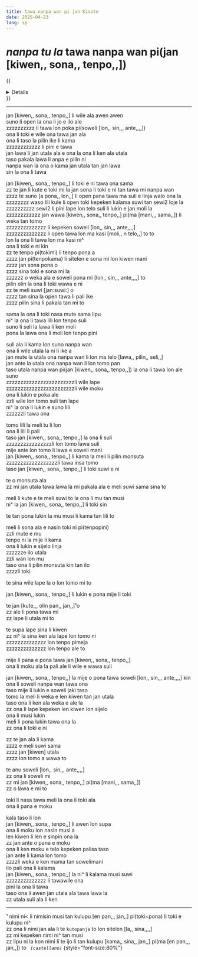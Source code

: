 ```yaml
---
title: tawa nanpa wan pi jan Kisote
date: 2025-04-23
lang: sp
---
```


# _nanpa tu la_ tawa nanpa wan pi(jan [kiwen,, sona,, tenpo,,])

{{<details title="sona namako">}}
_tenpo pana la_ suno nanpa mute2 tu-wan la mun nanpa tu-tu la sike nanpa owe mute2 wan  
_ante nanpa+pini la_ suno nanpa luka tu-wan la mun nanpa luka tu-wan la sike nanpa owe mute2 wan  
_kon lipu la_ mi toki+pona e lipu [DON QUIJOTE DE LA MANCHA] pi(kon [sewi,,, ante,,,,]) tan toki [en pan,,, jo,,] 
{{</details>}}

---

jan [kiwen,, sona,, tenpo,,] li wile ala awen awen  
suno li open la ona li jo e ilo ale  
zzzzzzzzzz li tawa lon poka pi(soweli [lon,, sin,,, ante,,,,])  
ona li toki e wile ona tawa jan ala  
ona li taso la pilin ike li kama  
zzzzzzzzzzzz li pini e tawa  
jan lawa li jan utala ala e ona la ona li ken ala utala  
taso pakala lawa li anpa e pilin ni  
nanpa wan la ona o kama jan utala tan jan lawa  
sin la ona li tawa  

jan [kiwen,, sona,, tenpo,,] li toki e ni tawa ona sama  
zz te jan li kute e toki mi la jan sona li toki e ni tan tawa mi nanpa wan  
zzzz te suno [a pona,, lon,,] li open pana tawa ma suli e linja walo ona la  
zzzzzzzz waso lili kule li open toki kepeken kalama suwi tan sewi2 loje la  
zzzzzzzzzz sewi2 li pini lape lon telo suli li lukin e jan moli la  
zzzzzzzzzzzz jan wawa [kiwen,, sona,, tenpo,,] pi(ma [mani,,, sama,,]) li weka tan tomo  
zzzzzzzzzzzzzz li kepeken soweli [lon,, sin,,, ante,,,,]  
zzzzzzzzzzzzzz li open tawa lon ma kasi [moli,, n telo,,] to to  
lon la ona li tawa lon ma kasi ni^  
ona li toki e ni kin  
zz te tenpo pi(tokimi) li tenpo pona a  
zzzz jan pi(tenpokama) li sitelen e sona mi lon kiwen mani  
zzzz jan sona pona o  
zzzz sina toki e sona mi la  
zzzzzz o weka ala e soweli pona mi [lon,, sin,,, ante,,,,] to  
pilin olin la ona li toki wawa e ni  
zz te meli suwi [jan:suwi:] o  
zzzz tan sina la open tawa li pali ike  
zzzz pilin sina li pakala tan mi to  

sama la ona li toki nasa mute sama lipu  
ni^ la ona li tawa lili lon tenpo suli  
suno li seli la lawa li ken moli  
pona la lawa ona li moli lon tenpo pini  

suli ala li kama lon suno nanpa wan  
ona li wile utala la ni li ike a  
jan mute la utala ona nanpa wan li lon ma telo [lawa,, pilin,, seli,,]  
jan ante la utala ona nanpa wan li lon tomo pan  
taso utala nanpa wan pi(jan [kiwen,, sona,, tenpo,,]) la ona li tawa lon ale suno  
zzzzzzzzzzzzzzzzzzzzzzzzli wile lape  
zzzzzzzzzzzzzzzzzzzzzzzzli wile moku  
ona li lukin e poka ale  
zzli wile lon tomo suli tan lape  
ni^ la ona li lukin e suno lili  
zzzzzzli tawa ona  

tomo lili la meli tu li lon  
ona li lili li pali  
taso jan [kiwen,, sona,, tenpo,,] la ona li suli  
zzzzzzzzzzzzzzzzli lon tomo lawa suli  
mije ante lon tomo li lawa e soweli mani  
jan [kiwen,, sona,, tenpo,,] li kama la meli li pilin monsuta  
zzzzzzzzzzzzzzzzzzli tawa insa tomo  
taso jan [kiwen,, sona,, tenpo,,] li toki suwi e ni  

te o monsuta ala  
zz mi jan utala tawa lawa la mi pakala ala e meli suwi sama sina to  

meli li kute e te meli suwi to la ona li mu tan musi  
ni^ la jan [kiwen,, sona,, tenpo,,] li toki sin  

te tan pona lukin la mu musi li kama tan lili to  

meli li sona ala e nasin toki ni pi(tenpopini)  
zzli mute e mu  
tenpo ni la mije li kama  
ona li lukin e sijelo linja  
zzzzzze ilo utala  
zzli wan lon mu  
taso ona li pilin monsuta kin tan ilo  
zzzzli toki  

te sina wile lape la o lon tomo mi to  

jan [kiwen,, sona,, tenpo,,] li lukin e pona mije li toki  

te jan [kute,,, olin pan,, jan,,]¹o  
zz ale li pona tawa mi  
zz lape li utala mi to  

te supa lape sina li kiwen  
zz ni^ la sina ken ala lape lon tomo ni  
zzzzzzzzzzzzzz lon tenpo pimeja  
zzzzzzzzzzzzzz lon tenpo ale to  

mije li pana e pona tawa jan [kiwen,, sona,, tenpo,,]  
ona li moku ala la pali ale li wile e wawa suli  

jan [kiwen,, sona,, tenpo,,] la mije o pona tawa soweli [lon,, sin,,, ante,,,,] kin  
ona li soweli nanpa wan tawa ona  
taso mije li lukin e soweli jaki taso  
tomo la meli li weka e len kiwen tan jan utala  
taso ona li ken ala weka e ale la  
zz ona li lape kepeken len kiwen lon sijelo  
ona li musi lukin  
meli li pona lukin tawa ona la  
zz ona li toki e ni  

zz te jan ala li kama  
zzzz e meli suwi sama  
zzzz jan [kiwen] utala  
zzzz lon tomo a wawa to  

te anu soweli [lon,, sin,,, ante,,,,]  
zz ona li soweli mi  
zz mi jan [kiwen,, sona,, tenpo,,] pi(ma [mani,,, sama,,])  
zz o lawa e mi to  

toki li nasa tawa meli la ona li toki ala  
ona li pana e moku  

kala taso li lon  
jan [kiwen,, sona,, tenpo,,] li awen lon supa  
ona li moku lon nasin musi a  
len kiwen li len e sinpin ona la  
zz jan ante o pana e moku  
ona li ken moku e telo kepeken palisa taso  
jan ante li kama lon tomo  
zzzzli weka e ken mama tan sowelimani  
ilo pali ona li kalama  
jan [kiwen,, sona,, tenpo,,] la ni^ li kalama musi suwi  
zzzzzzzzzzzzzz li tawawile ona  
pini la ona li tawa  
taso ona li awen jan utala ala tawa lawa la  
zz utala suli ala li ken  

---

¹ nimi ni< li nimisin musi tan kulupu [en pan,,, jan,,] pi(toki+pona) li toki e kulupu ni^  
zz ona li nimi jan ala li te `kutopanja` to lon sitelen [la,, sina,,,,]  
zz mi kepeken nimi ni^ tan musi  
zz lipu ni la kon nimi li te ijo li tan kulupu [kama,, sina,, jan,,] pi(ma [en pan,,, jan,,]) to _` (castellano)`_
{style="font-size:80%"}


